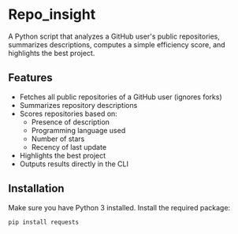 # Repo_insight

A Python script that analyzes a GitHub user's public repositories, summarizes descriptions, computes a simple efficiency score, and highlights the best project.

## Features
- Fetches all public repositories of a GitHub user (ignores forks)
- Summarizes repository descriptions
- Scores repositories based on:
  - Presence of description
  - Programming language used
  - Number of stars
  - Recency of last update
- Highlights the best project
- Outputs results directly in the CLI

## Installation
Make sure you have Python 3 installed. Install the required package:
```bash
pip install requests



